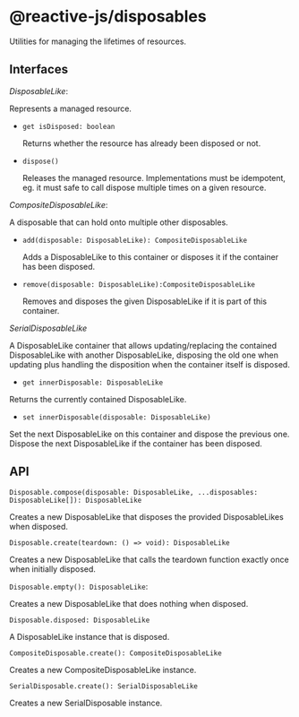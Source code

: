 # @reactive-js/disposables

Utilities for managing the lifetimes of resources.

## Interfaces

*DisposableLike*: 

Represents a managed resource.

* `get isDisposed: boolean`

  Returns whether the resource has already been disposed or not.
  
* `dispose()`

  Releases the managed resource. Implementations must be idempotent, eg. it must safe to call dispose multiple times on a given resource.

*CompositeDisposableLike*: 

A disposable that can hold onto multiple other disposables.

* `add(disposable: DisposableLike): CompositeDisposableLike`

  Adds a DisposableLike to this container or disposes it if the container has been disposed.

* `remove(disposable: DisposableLike):CompositeDisposableLike`

  Removes and disposes the given DisposableLike if it is part of this container.

*SerialDisposableLike*

A DisposableLike container that allows updating/replacing the contained DisposableLike with another DisposableLike, disposing the old one when updating plus handling the disposition when the container itself is disposed.

* `get innerDisposable: DisposableLike`

Returns the currently contained DisposableLike. 

* `set innerDisposable(disposable: DisposableLike)`

Set the next DisposableLike on this container and dispose the previous one. Dispose the next DisposableLike if the container has been disposed.

## API

`Disposable.compose(disposable: DisposableLike, ...disposables: DisposableLike[]): DisposableLike`

Creates a new DisposableLike that disposes the provided DisposableLikes when disposed.

`Disposable.create(teardown: () => void): DisposableLike`

Creates a new DisposableLike that calls the teardown function exactly once when initially disposed.

`Disposable.empty(): DisposableLike`: 

Creates a new DisposableLike that does nothing when disposed.

`Disposable.disposed: DisposableLike` 

A DisposableLike instance that is disposed.

`CompositeDisposable.create(): CompositeDisposableLike`

Creates a new CompositeDisposableLike instance.

`SerialDisposable.create(): SerialDisposableLike`

Creates a new SerialDisposable instance.
